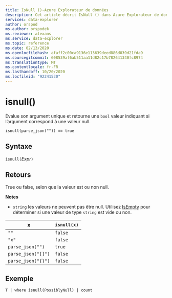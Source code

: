```yaml
---
title: IsNull ()-Azure Explorateur de données
description: Cet article décrit IsNull () dans Azure Explorateur de données.
services: data-explorer
author: orspod
ms.author: orspodek
ms.reviewer: alexans
ms.service: data-explorer
ms.topic: reference
ms.date: 02/13/2020
ms.openlocfilehash: afaff2c00ca9136e113639deed886d039d21fda9
ms.sourcegitcommit: 608539af6ab511aa11d82c17b782641340fc8974
ms.translationtype: MT
ms.contentlocale: fr-FR
ms.lasthandoff: 10/20/2020
ms.locfileid: "92241530"
---
```

# <a name="isnull"></a>isnull()

Évalue son argument unique et retourne une `bool` valeur indiquant si l’argument correspond à une valeur null.

```kusto
isnull(parse_json("")) == true
```

## <a name="syntax"></a>Syntaxe

`isnull(`*Expr*`)`

## <a name="returns"></a>Retours

True ou false, selon que la valeur est ou non null.

**Notes**

* `string` les valeurs ne peuvent pas être null. Utilisez [IsEmpty](./isemptyfunction.md) pour déterminer si une valeur de type `string` est vide ou non.

|x                |`isnull(x)`|
|-----------------|-----------|
|`""`             |`false`    |
|`"x"`            |`false`    |
|`parse_json("")`  |`true`     |
|`parse_json("[]")`|`false`    |
|`parse_json("{}")`|`false`    |

## <a name="example"></a>Exemple

```kusto
T | where isnull(PossiblyNull) | count
```